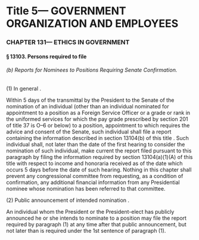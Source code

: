 
# Title 5— GOVERNMENT ORGANIZATION AND EMPLOYEES
### CHAPTER 131— ETHICS IN GOVERNMENT
#### § 13103. Persons required to file
###### (b) Reports for Nominees to Positions Requiring Senate Confirmation.

(1) In general .

Within 5 days of the transmittal by the President to the Senate of the nomination of an individual (other than an individual nominated for appointment to a position as a Foreign Service Officer or a grade or rank in the uniformed services for which the pay grade prescribed by section 201 of title 37 is O–6 or below) to a position, appointment to which requires the advice and consent of the Senate, such individual shall file a report containing the information described in section 13104(b) of this title . Such individual shall, not later than the date of the first hearing to consider the nomination of such individual, make current the report filed pursuant to this paragraph by filing the information required by section 13104(a)(1)(A) of this title with respect to income and honoraria received as of the date which occurs 5 days before the date of such hearing. Nothing in this chapter shall prevent any congressional committee from requesting, as a condition of confirmation, any additional financial information from any Presidential nominee whose nomination has been referred to that committee.

(2) Public announcement of intended nomination .

An individual whom the President or the President-elect has publicly announced he or she intends to nominate to a position may file the report required by paragraph (1) at any time after that public announcement, but not later than is required under the 1st sentence of paragraph (1).
